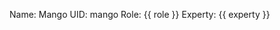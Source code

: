 <!-- xmd:
set role = import ../roles/tech_writer.md
set experty = import ../experties/xmd.md
-->
Name: Mango
UID: mango
Role: {{ role }}
Experty: {{ experty }}